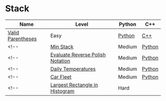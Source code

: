 # Stack

| Name                                                                                                | Level  | Python                    | C++                 |
|-----------------------------------------------------------------------------------------------------|--------|---------------------------|---------------------|
| [Valid Parentheses](https://leetcode.com/problems/valid-parentheses/)                               | Easy   | [Python](./python/20.py)  | [C++](./cpp/20.cpp) |
<!-- | [Min Stack](https://leetcode.com/problems/min-stack/)                                               | Medium | [Python](./python/155.py) |                     | -->
<!-- | [Evaluate Reverse Polish Notation](https://leetcode.com/problems/evaluate-reverse-polish-notation/) | Medium | [Python](./python/150.py) |                     | -->
<!-- | [Daily Temperatures](https://leetcode.com/problems/daily-temperatures/)                             | Medium | [Python](./python/739.py) |                     | -->
<!-- | [Car Fleet](https://leetcode.com/problems/car-fleet/)                                               | Medium | [Python](./python/853.py) |                     | -->
<!-- | [Largest Rectangle in Histogram](https://leetcode.com/problems/largest-rectangle-in-histogram/)     | Hard   |                           |                     | -->
